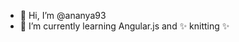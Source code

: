 - 👋 Hi, I’m @ananya93
- 🌱 I’m currently learning Angular.js and ✨ knitting ✨

<!---
ananya93/ananya93 is a ✨ special ✨ repository because its `README.md` (this file) appears on your GitHub profile.
You can click the Preview link to take a look at your changes.
--->
